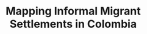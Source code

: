 ---
layout: page
title: Mapping Informal Migrant Settlements in Colombia
description: ML and time-series satellite images for the rapid detection of informal migrant settlements in Colombia, helping to improve humanitarian response.
img: assets/img/project_preview/project-02.jpg
redirect: https://stories.thinkingmachin.es/mapping-new-informal-settlements/
github: https://github.com/thinkingmachines/geoai-immap
importance: 2
category: machine-learning
---